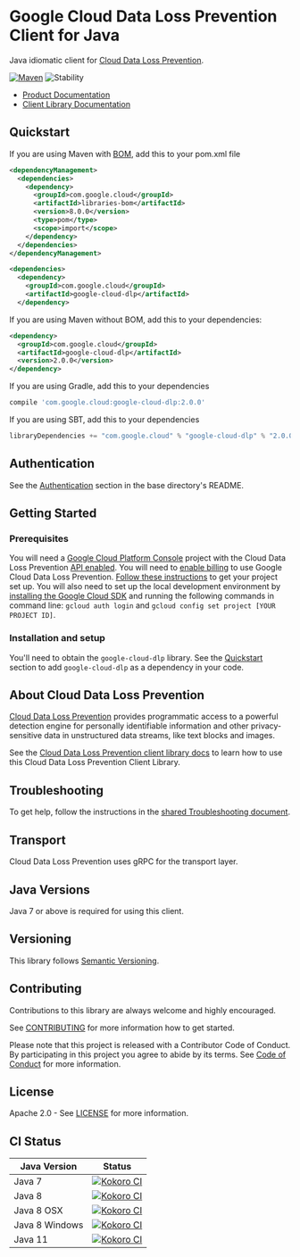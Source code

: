 # Google Cloud Data Loss Prevention Client for Java

Java idiomatic client for [Cloud Data Loss Prevention][product-docs].

[![Maven][maven-version-image]][maven-version-link]
![Stability][stability-image]

- [Product Documentation][product-docs]
- [Client Library Documentation][javadocs]

## Quickstart

If you are using Maven with [BOM][libraries-bom], add this to your pom.xml file
```xml
<dependencyManagement>
  <dependencies>
    <dependency>
      <groupId>com.google.cloud</groupId>
      <artifactId>libraries-bom</artifactId>
      <version>8.0.0</version>
      <type>pom</type>
      <scope>import</scope>
    </dependency>
  </dependencies>
</dependencyManagement>

<dependencies>
  <dependency>
    <groupId>com.google.cloud</groupId>
    <artifactId>google-cloud-dlp</artifactId>
  </dependency>

```

If you are using Maven without BOM, add this to your dependencies:

```xml
<dependency>
  <groupId>com.google.cloud</groupId>
  <artifactId>google-cloud-dlp</artifactId>
  <version>2.0.0</version>
</dependency>

```

[//]: # ({x-version-update-start:google-cloud-dlp:released})

If you are using Gradle, add this to your dependencies
```Groovy
compile 'com.google.cloud:google-cloud-dlp:2.0.0'
```
If you are using SBT, add this to your dependencies
```Scala
libraryDependencies += "com.google.cloud" % "google-cloud-dlp" % "2.0.0"
```
[//]: # ({x-version-update-end})

## Authentication

See the [Authentication][authentication] section in the base directory's README.

## Getting Started

### Prerequisites

You will need a [Google Cloud Platform Console][developer-console] project with the Cloud Data Loss Prevention [API enabled][enable-api].
You will need to [enable billing][enable-billing] to use Google Cloud Data Loss Prevention.
[Follow these instructions][create-project] to get your project set up. You will also need to set up the local development environment by
[installing the Google Cloud SDK][cloud-sdk] and running the following commands in command line:
`gcloud auth login` and `gcloud config set project [YOUR PROJECT ID]`.

### Installation and setup

You'll need to obtain the `google-cloud-dlp` library.  See the [Quickstart](#quickstart) section
to add `google-cloud-dlp` as a dependency in your code.

## About Cloud Data Loss Prevention


[Cloud Data Loss Prevention][product-docs] provides programmatic access to a powerful detection engine for personally identifiable information and other privacy-sensitive data in unstructured data streams, like text blocks and images.

See the [Cloud Data Loss Prevention client library docs][javadocs] to learn how to
use this Cloud Data Loss Prevention Client Library.






## Troubleshooting

To get help, follow the instructions in the [shared Troubleshooting document][troubleshooting].

## Transport

Cloud Data Loss Prevention uses gRPC for the transport layer.

## Java Versions

Java 7 or above is required for using this client.

## Versioning


This library follows [Semantic Versioning](http://semver.org/).


## Contributing


Contributions to this library are always welcome and highly encouraged.

See [CONTRIBUTING][contributing] for more information how to get started.

Please note that this project is released with a Contributor Code of Conduct. By participating in
this project you agree to abide by its terms. See [Code of Conduct][code-of-conduct] for more
information.

## License

Apache 2.0 - See [LICENSE][license] for more information.

## CI Status

Java Version | Status
------------ | ------
Java 7 | [![Kokoro CI][kokoro-badge-image-1]][kokoro-badge-link-1]
Java 8 | [![Kokoro CI][kokoro-badge-image-2]][kokoro-badge-link-2]
Java 8 OSX | [![Kokoro CI][kokoro-badge-image-3]][kokoro-badge-link-3]
Java 8 Windows | [![Kokoro CI][kokoro-badge-image-4]][kokoro-badge-link-4]
Java 11 | [![Kokoro CI][kokoro-badge-image-5]][kokoro-badge-link-5]

[product-docs]: https://cloud.google.com/dlp/docs/
[javadocs]: https://googleapis.dev/java/google-cloud-dlp/latest/
[kokoro-badge-image-1]: http://storage.googleapis.com/cloud-devrel-public/java/badges/java-dlp/java7.svg
[kokoro-badge-link-1]: http://storage.googleapis.com/cloud-devrel-public/java/badges/java-dlp/java7.html
[kokoro-badge-image-2]: http://storage.googleapis.com/cloud-devrel-public/java/badges/java-dlp/java8.svg
[kokoro-badge-link-2]: http://storage.googleapis.com/cloud-devrel-public/java/badges/java-dlp/java8.html
[kokoro-badge-image-3]: http://storage.googleapis.com/cloud-devrel-public/java/badges/java-dlp/java8-osx.svg
[kokoro-badge-link-3]: http://storage.googleapis.com/cloud-devrel-public/java/badges/java-dlp/java8-osx.html
[kokoro-badge-image-4]: http://storage.googleapis.com/cloud-devrel-public/java/badges/java-dlp/java8-win.svg
[kokoro-badge-link-4]: http://storage.googleapis.com/cloud-devrel-public/java/badges/java-dlp/java8-win.html
[kokoro-badge-image-5]: http://storage.googleapis.com/cloud-devrel-public/java/badges/java-dlp/java11.svg
[kokoro-badge-link-5]: http://storage.googleapis.com/cloud-devrel-public/java/badges/java-dlp/java11.html
[stability-image]: https://img.shields.io/badge/stability-ga-green
[maven-version-image]: https://img.shields.io/maven-central/v/com.google.cloud/google-cloud-dlp.svg
[maven-version-link]: https://search.maven.org/search?q=g:com.google.cloud%20AND%20a:google-cloud-dlp&core=gav
[authentication]: https://github.com/googleapis/google-cloud-java#authentication
[developer-console]: https://console.developers.google.com/
[create-project]: https://cloud.google.com/resource-manager/docs/creating-managing-projects
[cloud-sdk]: https://cloud.google.com/sdk/
[troubleshooting]: https://github.com/googleapis/google-cloud-common/blob/master/troubleshooting/readme.md#troubleshooting
[contributing]: https://github.com/googleapis/java-dlp/blob/master/CONTRIBUTING.md
[code-of-conduct]: https://github.com/googleapis/java-dlp/blob/master/CODE_OF_CONDUCT.md#contributor-code-of-conduct
[license]: https://github.com/googleapis/java-dlp/blob/master/LICENSE
[enable-billing]: https://cloud.google.com/apis/docs/getting-started#enabling_billing
[enable-api]: https://console.cloud.google.com/flows/enableapi?apiid=dlp.googleapis.com
[libraries-bom]: https://github.com/GoogleCloudPlatform/cloud-opensource-java/wiki/The-Google-Cloud-Platform-Libraries-BOM
[shell_img]: https://gstatic.com/cloudssh/images/open-btn.png
